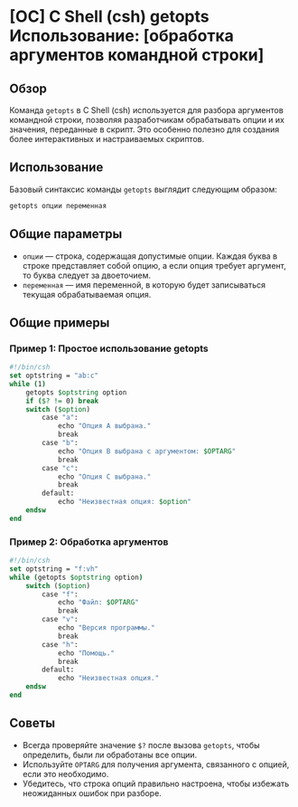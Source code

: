 # [ОС] C Shell (csh) getopts Использование: [обработка аргументов командной строки]

## Обзор
Команда `getopts` в C Shell (csh) используется для разбора аргументов командной строки, позволяя разработчикам обрабатывать опции и их значения, переданные в скрипт. Это особенно полезно для создания более интерактивных и настраиваемых скриптов.

## Использование
Базовый синтаксис команды `getopts` выглядит следующим образом:

```csh
getopts опции переменная
```

## Общие параметры
- `опции` — строка, содержащая допустимые опции. Каждая буква в строке представляет собой опцию, а если опция требует аргумент, то буква следует за двоеточием.
- `переменная` — имя переменной, в которую будет записываться текущая обрабатываемая опция.

## Общие примеры

### Пример 1: Простое использование getopts
```csh
#!/bin/csh
set optstring = "ab:c"
while (1)
    getopts $optstring option
    if ($? != 0) break
    switch ($option)
        case "a":
            echo "Опция A выбрана."
            break
        case "b":
            echo "Опция B выбрана с аргументом: $OPTARG"
            break
        case "c":
            echo "Опция C выбрана."
            break
        default:
            echo "Неизвестная опция: $option"
    endsw
end
```

### Пример 2: Обработка аргументов
```csh
#!/bin/csh
set optstring = "f:vh"
while (getopts $optstring option)
    switch ($option)
        case "f":
            echo "Файл: $OPTARG"
            break
        case "v":
            echo "Версия программы."
            break
        case "h":
            echo "Помощь."
            break
        default:
            echo "Неизвестная опция."
    endsw
end
```

## Советы
- Всегда проверяйте значение `$?` после вызова `getopts`, чтобы определить, были ли обработаны все опции.
- Используйте `OPTARG` для получения аргумента, связанного с опцией, если это необходимо.
- Убедитесь, что строка опций правильно настроена, чтобы избежать неожиданных ошибок при разборе.